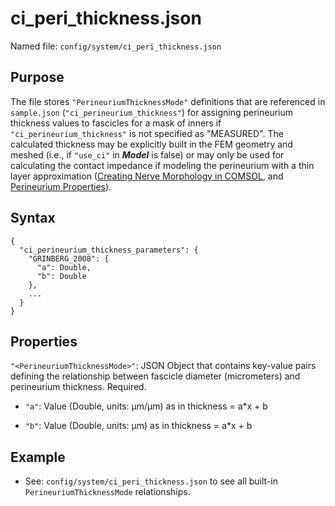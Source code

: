 
# ci\_peri\_thickness.json

Named file: `config/system/ci_peri_thickness.json`

## Purpose
The file stores `"PerineuriumThicknessMode"` definitions that
are referenced in `sample.json` (`"ci_perineurium_thickness"`) for
assigning perineurium thickness values to fascicles for a mask of
inners if `"ci_perineurium_thickness"` is not specified as "MEASURED".
The calculated thickness may be explicitly built in the FEM geometry
and meshed (i.e., if `"use_ci"` in ***Model*** is false) or may only
be used for calculating the contact impedance if modeling the
perineurium with a thin layer approximation ([Creating Nerve Morphology in COMSOL](../../Code_Hierarchy/Java.md#partcreatenervepartinstance), and [Perineurium Properties](../../Running_ASCENT/Info.md#definition-of-perineurium)).

## Syntax
```
{
  "ci_perineurium_thickness_parameters": {
    "GRINBERG_2008": {
      "a": Double,
      "b": Double
    },
    ...
  }
}
```
## Properties

`"<PerineuriumThicknessMode>"`: JSON Object that contains key-value
pairs defining the relationship between fascicle diameter (micrometers)
and perineurium thickness. Required.

  - `"a"`: Value (Double, units: µm/µm) as in thickness = a\*x + b

  - `"b"`: Value (Double, units: µm) as in thickness = a\*x + b

<!-- end list -->

## Example

<!-- end list -->

  - See: `config/system/ci_peri_thickness.json` to see all built-in
    `PerineuriumThicknessMode` relationships.
